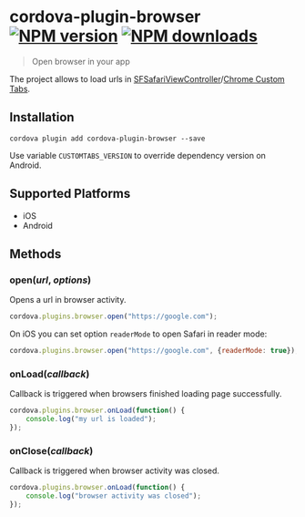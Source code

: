 # cordova-plugin-browser<br>[![NPM version][npm-version]][npm-url] [![NPM downloads][npm-downloads]][npm-url]
> Open browser in your app

The project allows to load urls in [SFSafariViewController](https://developer.apple.com/documentation/safariservices/sfsafariviewcontroller?language=objc)/[Chrome Custom Tabs](https://developer.chrome.com/multidevice/android/customtabs). 

## Installation

    cordova plugin add cordova-plugin-browser --save

Use variable `CUSTOMTABS_VERSION` to override dependency version on Android.

## Supported Platforms

- iOS
- Android

## Methods

### open(_url_, _options_)
Opens a url in browser activity.
```js
cordova.plugins.browser.open("https://google.com");
```

On iOS you can set option `readerMode` to open Safari in reader mode:
```js
cordova.plugins.browser.open("https://google.com", {readerMode: true});
```

### onLoad(_callback_)
Callback is triggered when browsers finished loading page successfully.
```js
cordova.plugins.browser.onLoad(function() {
    console.log("my url is loaded");
});
```

### onClose(_callback_)
Callback is triggered when browser activity was closed.
```js
cordova.plugins.browser.onLoad(function() {
    console.log("browser activity was closed");
});
```

[npm-url]: https://www.npmjs.com/package/cordova-plugin-browser
[npm-version]: https://img.shields.io/npm/v/cordova-plugin-browser.svg
[npm-downloads]: https://img.shields.io/npm/dm/cordova-plugin-browser.svg